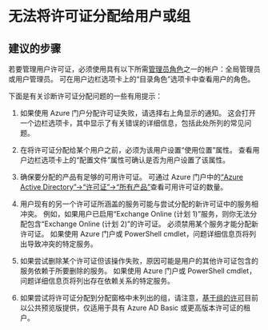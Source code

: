 <properties 
    pageTitle="I can't assign licenses to a user or group"
    description="无法将许可证分配给用户或组"
    service="microsoft.aad"
    resource="Microsoft_AAD_IAM"
    authors="piotrci"
    displayOrder="1770"
    supportTopicIds="32570962"
    selfHelpType="generic"
    resourceTags=""
    productPesIds="14785"
    cloudEnvironments="public"
 />


# <a name="i-cant-assign-licenses-to-a-user-or-group"></a>无法将许可证分配给用户或组

## <a name="recommended-steps"></a>**建议的步骤**

若要管理用户许可证，必须使用具有以下所需[管理员角色](https://docs.microsoft.com/azure/active-directory/active-directory-assign-admin-roles)之一的帐户：全局管理员或用户管理员。 可在用户边栏选项卡上的“目录角色”选项卡中查看用户的角色。

下面是有关诊断许可证分配问题的一些有用提示：

1. 如果使用 Azure 门户分配许可证失败，请选择右上角显示的通知。 这会打开一个边栏选项卡，其中显示了有关错误的详细信息，包括此处所列的常见问题。

2. 在将许可证分配给某个用户之前，必须为该用户设置“使用位置”属性。 查看用户边栏选项卡上的“配置文件”属性可确认是否为用户设置了该属性。

3. 确保要分配的产品有足够的可用许可证。 可通过 Azure 门户中的[“Azure Active Directory”-&gt;“许可证”-&gt;“所有产品”](https://portal.azure.com/#blade/Microsoft_AAD_IAM/LicensesMenuBlade/Products)查看可用许可证的数量。

4. 用户现有的另一个许可证所涵盖的服务可能与尝试分配的新许可证中的服务相冲突。 例如，如果用户已启用“Exchange Online (计划 1)”服务，则你无法分配包含“Exchange Online (计划 2)”的许可证。 必须禁用某个服务才能分配新许可证。 如果使用 Azure 门户或 PowerShell cmdlet，问题详细信息页将列出导致冲突的特定服务。

5. 如果尝试删除某个许可证但该操作失败，原因可能是用户的其他许可证包含的服务依赖于所要删除的服务。 如果使用 Azure 门户或 PowerShell cmdlet，问题详细信息页将列出存在依赖关系的特定服务。

6. 如果尝试将许可证分配到分配窗格中未列出的组，请注意，[基于组的许可](https://docs.microsoft.com/azure/active-directory/active-directory-licensing-whatis-azure-portal)目前以公共预览版提供，仅适用于具有 Azure AD Basic 或更高版本许可证的租户。


